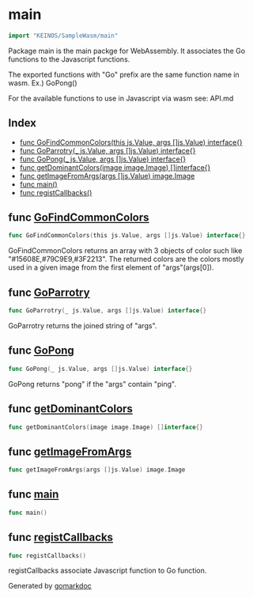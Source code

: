 <!-- Code generated by gomarkdoc. DO NOT EDIT -->

# main

```go
import "KEINOS/SampleWasm/main"
```

Package main is the main packge for WebAssembly\. It associates the Go functions to the Javascript functions\.

The exported functions with "Go" prefix are the same function name in wasm\. Ex\.\) GoPong\(\)

For the available functions to use in Javascript via wasm see: API\.md

## Index

- [func GoFindCommonColors(this js.Value, args []js.Value) interface{}](<#func-gofindcommoncolors>)
- [func GoParrotry(_ js.Value, args []js.Value) interface{}](<#func-goparrotry>)
- [func GoPong(_ js.Value, args []js.Value) interface{}](<#func-gopong>)
- [func getDominantColors(image image.Image) []interface{}](<#func-getdominantcolors>)
- [func getImageFromArgs(args []js.Value) image.Image](<#func-getimagefromargs>)
- [func main()](<#func-main>)
- [func registCallbacks()](<#func-registcallbacks>)


## func [GoFindCommonColors](<https://github.com/KEINOS/Practice_Wasm-Go/blob/main/main/regist_callbacks.go#L61>)

```go
func GoFindCommonColors(this js.Value, args []js.Value) interface{}
```

GoFindCommonColors returns an array with 3 objects of color such like "\#15608E\,\#79C9E9\,\#3F2213"\. The returned colors are the colors mostly used in a given image from the first element of "args"\(args\[0\]\)\.

## func [GoParrotry](<https://github.com/KEINOS/Practice_Wasm-Go/blob/main/main/regist_callbacks.go#L47>)

```go
func GoParrotry(_ js.Value, args []js.Value) interface{}
```

GoParrotry returns the joined string of "args"\.

## func [GoPong](<https://github.com/KEINOS/Practice_Wasm-Go/blob/main/main/regist_callbacks.go#L36>)

```go
func GoPong(_ js.Value, args []js.Value) interface{}
```

GoPong returns "pong" if the "args" contain "ping"\.

## func [getDominantColors](<https://github.com/KEINOS/Practice_Wasm-Go/blob/main/main/regist_callbacks.go#L84>)

```go
func getDominantColors(image image.Image) []interface{}
```

## func [getImageFromArgs](<https://github.com/KEINOS/Practice_Wasm-Go/blob/main/main/regist_callbacks.go#L68>)

```go
func getImageFromArgs(args []js.Value) image.Image
```

## func [main](<https://github.com/KEINOS/Practice_Wasm-Go/blob/main/main/main.go#L7>)

```go
func main()
```

## func [registCallbacks](<https://github.com/KEINOS/Practice_Wasm-Go/blob/main/main/regist_callbacks.go#L16>)

```go
func registCallbacks()
```

registCallbacks associate Javascript function to Go function\.



Generated by [gomarkdoc](<https://github.com/princjef/gomarkdoc>)
